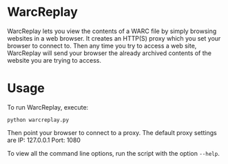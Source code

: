 WarcReplay
==========
WarcReplay lets you view the contents of a WARC file by simply browsing websites
in a web browser. It creates an HTTP(S) proxy which you set your browser to
connect to. Then any time you try to access a web site, WarcReplay will send
your browser the already archived contents of the website you are trying to
access.


Usage
=====
To run WarcReplay, execute:

    python warcreplay.py

Then point your browser to connect to a proxy. The default proxy settings are
IP: 127.0.0.1  Port: 1080

To view all the command line options, run the script with the option `--help`.
